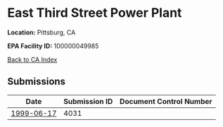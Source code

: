 # East Third Street Power Plant

**Location:** Pittsburg, CA

**EPA Facility ID:** 100000049985

[Back to CA Index](../../index.md)

## Submissions

| Date | Submission ID | Document Control Number |
|------|--------------|-------------------------|
| [1999-06-17](submissions/4031.md) | 4031 |  |
